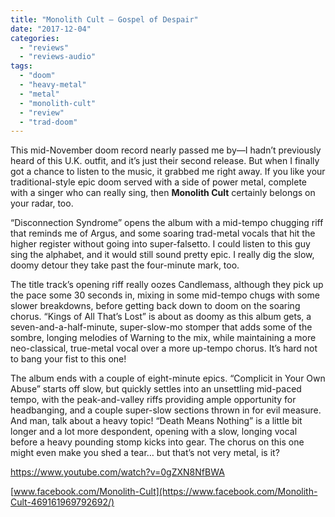 ```yaml
---
title: "Monolith Cult – Gospel of Despair"
date: "2017-12-04"
categories: 
  - "reviews"
  - "reviews-audio"
tags: 
  - "doom"
  - "heavy-metal"
  - "metal"
  - "monolith-cult"
  - "review"
  - "trad-doom"
---
```


This mid-November doom record nearly passed me by—I hadn’t previously heard of this U.K. outfit, and it’s just their second release. But when I finally got a chance to listen to the music, it grabbed me right away. If you like your traditional-style epic doom served with a side of power metal, complete with a singer who can really sing, then **Monolith Cult** certainly belongs on your radar, too.

“Disconnection Syndrome” opens the album with a mid-tempo chugging riff that reminds me of Argus, and some soaring trad-metal vocals that hit the higher register without going into super-falsetto. I could listen to this guy sing the alphabet, and it would still sound pretty epic. I really dig the slow, doomy detour they take past the four-minute mark, too.

The title track’s opening riff really oozes Candlemass, although they pick up the pace some 30 seconds in, mixing in some mid-tempo chugs with some slower breakdowns, before getting back down to doom on the soaring chorus. “Kings of All That’s Lost” is about as doomy as this album gets, a seven-and-a-half-minute, super-slow-mo stomper that adds some of the sombre, longing melodies of Warning to the mix, while maintaining a more neo-classical, true-metal vocal over a more up-tempo chorus. It’s hard not to bang your fist to this one!

The album ends with a couple of eight-minute epics. “Complicit in Your Own Abuse” starts off slow, but quickly settles into an unsettling mid-paced tempo, with the peak-and-valley riffs providing ample opportunity for headbanging, and a couple super-slow sections thrown in for evil measure. And man, talk about a heavy topic! “Death Means Nothing” is a little bit longer and a lot more despondent, opening with a slow, longing vocal before a heavy pounding stomp kicks into gear. The chorus on this one might even make you shed a tear… but that’s not very metal, is it?

https://www.youtube.com/watch?v=0gZXN8NfBWA

[www.facebook.com/Monolith-Cult](https://www.facebook.com/Monolith-Cult-469161969792692/)
